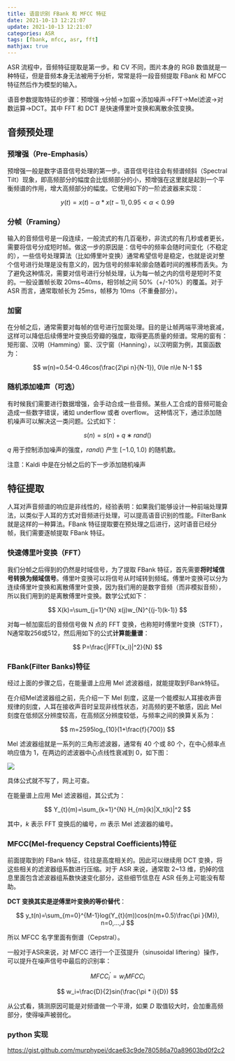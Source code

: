```yaml
---
title: 语音识别 FBank 和 MFCC 特征
date: 2021-10-13 12:21:07
update: 2021-10-13 12:21:07
categories: ASR
tags: [fbank, mfcc, asr, fft]
mathjax: true
---
```


ASR 流程中，音频特征提取是第一步。和 CV 不同，图片本身的 RGB 数值就是一种特征，但是音频本身无法被用于分析，常常是将一段音频提取 FBank 和 MFCC 特征然后作为模型的输入。

<!-- more -->

语音参数提取特征的步骤：预增强->分帧->加窗->添加噪声->FFT->Mel滤波->对数运算->DCT。其中 FFT 和 DCT 是快速傅里叶变换和离散余弦变换。

## 音频预处理

### 预增强（Pre-Emphasis）

预增强一般是数字语音信号处理的第一步。语音信号往往会有频谱倾斜（Spectral Tilt）现象，即高频部分的幅度会比低频部分的小，预增强在这里就是起到一个平衡频谱的作用，增大高频部分的幅度。它使用如下的一阶滤波器来实现：

$$
y(t) = x(t) - \alpha * x(t-1), 0.95 < \alpha < 0.99
$$

### 分帧（Framing）

输入的音频信号是一段连续，一般流式的有几百毫秒，非流式的有几秒或者更长，需要将信号分成短时帧。做这一步的原因是：信号中的频率会随时间变化（不稳定的），一些信号处理算法（比如傅里叶变换）通常希望信号是稳定，也就是说对整个信号进行处理是没有意义的，因为信号的频率轮廓会随着时间的推移而丢失。为了避免这种情况，需要对信号进行分帧处理，认为每一帧之内的信号是短时不变的。一般设置帧长取 20ms~40ms，相邻帧之间 50\%（+/-10\%）的覆盖。对于 ASR 而言，通常取帧长为 25ms，帧移为 10ms（不重叠部分）。

### 加窗

在分帧之后，通常需要对每帧的信号进行加窗处理。目的是让帧两端平滑地衰减，这样可以降低后续傅里叶变换后旁瓣的强度，取得更高质量的频谱。常用的窗有：矩形窗、汉明（Hamming）窗、汉宁窗（Hanning），以汉明窗为例，其窗函数为：

$$
w(n)=0.54-0.46cos(\frac{2\pi n}{N-1}), 0\le n\le N-1
$$

### 随机添加噪声（可选）

有时候我们需要进行数据增强，会手动合成一些音频。某些人工合成的音频可能会造成一些数字错误，诸如 underflow 或者 overflow。 这种情况下，通过添加随机噪声可以解决这一类问题。公式如下：

$$
s(n)=s(n)+q∗rand()
$$

$q$ 用于控制添加噪声的强度，$rand()$ 产生 $[-1.0, 1.0)$ 的随机数。

注意：Kaldi 中是在分帧之后的下一步添加随机噪声

## 特征提取

人耳对声音频谱的响应是非线性的，经验表明：如果我们能够设计一种前端处理算法，以类似于人耳的方式对音频进行处理，可以提高语音识别的性能。FilterBank就是这样的一种算法。FBank 特征提取要在预处理之后进行，这时语音已经分帧，我们需要逐帧提取 FBank 特征。

### 快速傅里叶变换（FFT）

我们分帧之后得到的仍然是时域信号，为了提取 FBank 特征，首先需要**将时域信号转换为频域信号**。傅里叶变换可以将信号从时域转到频域。傅里叶变换可以分为连续傅里叶变换和离散傅里叶变换，因为我们用的是数字音频（而非模拟音频），所以我们用到的是离散傅里叶变换。数学公式如下：

$$
X(k)=\sum_{j=1}^{N} x(j)w_{N}^{(j-1)(k-1)}
$$

对每一帧加窗后的音频信号做 N 点的 FFT 变换，也称短时傅里叶变换（STFT），N通常取256或512，然后用如下的公式**计算能量谱**：

$$
P=\frac{|FFT(x_i)|^2}{N} 
$$

### FBank(Filter Banks)特征

经过上面的步骤之后，在能量谱上应用 Mel 滤波器组，就能提取到FBank特征。

在介绍Mel滤波器组之前，先介绍一下 Mel 刻度，这是一个能模拟人耳接收声音规律的刻度，人耳在接收声音时呈现非线性状态，对高频的更不敏感，因此 Mel 刻度在低频区分辨度较高，在高频区分辨度较低，与频率之间的换算关系为：

$$
m=2595log_{10}(1+\frac{f}{700})
$$

Mel 滤波器组就是一系列的三角形滤波器，通常有 40 个或 80 个，在中心频率点响应值为 1，在两边的滤波器中心点线性衰减到 0，如下图：

![](/images/posts/asr/fbank_mfcc/mel.jpg)

具体公式就不写了，网上可查。

在能量谱上应用 Mel 滤波器组，其公式为：

$$
Y_{t}(m)=\sum_{k=1}^{N} H_{m}(k)|X_t(k)|^2
$$

其中，$k$ 表示 FFT 变换后的编号，$m$ 表示 Mel 滤波器的编号。

### MFCC(Mel-frequency Cepstral Coefficients)特征

前面提取到的 FBank 特征，往往是高度相关的。因此可以继续用 DCT 变换，将这些相关的滤波器组系数进行压缩。对于 ASR 来说，通常取 2~13 维，扔掉的信息里面包含滤波器组系数快速变化部分，这些细节信息在 ASR 任务上可能没有帮助。

**DCT 变换其实是逆傅里叶变换的等价替代**：

$$
y_t(n)=\sum_{m=0}^{M-1}log(Y_{t}(m))cos(n(m+0.5)\frac{\pi }{M}), n=0,...,J
$$

所以 MFCC 名字里面有倒谱（Cepstral）。

一般对于ASR来说，对 MFCC 进行一个正弦提升（sinusoidal liftering）操作，可以提升在噪声信号中最后的识别率：

$$
MFCC_i^{'}=w_iMFCC_i
$$

$$
w_i=\frac{D}{2}sin(\frac{\pi * i}{D})
$$

从公式看，猜测原因可能是对频谱做一个平滑，如果 $D$ 取值较大时，会加重高频部分，使得噪声被弱化。


### python 实现

https://gist.github.com/murphypei/dcae63c9de780586a70a89603bd0f2c2
